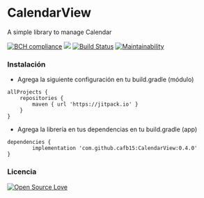 # CalendarView
A simple library to manage Calendar

[![BCH compliance](https://bettercodehub.com/edge/badge/cafb15/CalendarView?branch=master)](https://bettercodehub.com/)  [![](https://jitpack.io/v/cafb15/CalendarView.svg)](https://jitpack.io/#cafb15/CalendarView)  [![Build Status](https://travis-ci.org/cafb15/CalendarView.svg?branch=master)](https://travis-ci.org/cafb15/CalendarView)  [![Maintainability](https://api.codeclimate.com/v1/badges/e90688f07aa0761d9e41/maintainability)](https://codeclimate.com/github/cafb15/CalendarView/maintainability)

### Instalación
 * Agrega la siguiente configuración en tu build.gradle (módulo)
 ```
 allProjects {
     repositories {
         maven { url 'https://jitpack.io' }
     }
 }
 ```
 
 * Agrega la librería en tus dependencias en tu build.gradle (app)
 ```
 dependencies {
         implementation 'com.github.cafb15:CalendarView:0.4.0'
 }
 ```

### Licencia
[![Open Source Love](https://badges.frapsoft.com/os/mit/mit.svg?v=102)](https://codeclimate.com/github/cafb15/CalendarView)
